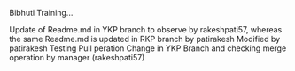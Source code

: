 Bibhuti Training...

Update of Readme.md in YKP branch to observe by rakeshpati57, whereas the same Readme.md is updated in RKP branch by patirakesh
Modified by patirakesh
Testing Pull peration
Change in YKP Branch and checking merge operation by manager (rakeshpati57)
